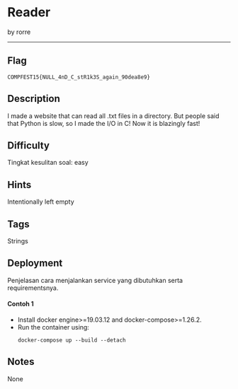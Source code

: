 # Reader

by rorre

---

## Flag

```
COMPFEST15{NULL_4nD_C_stR1k3S_again_90dea8e9}
```

## Description
I made a website that can read all .txt files in a directory. But people said that Python is slow, so I made the I/O in C! Now it is blazingly fast!

## Difficulty
Tingkat kesulitan soal: easy

## Hints
Intentionally left empty

## Tags
Strings

## Deployment
Penjelasan cara menjalankan service yang dibutuhkan serta requirementsnya.

#### Contoh 1
- Install docker engine>=19.03.12 and docker-compose>=1.26.2.
- Run the container using:
    ```
    docker-compose up --build --detach
    ```

## Notes
None